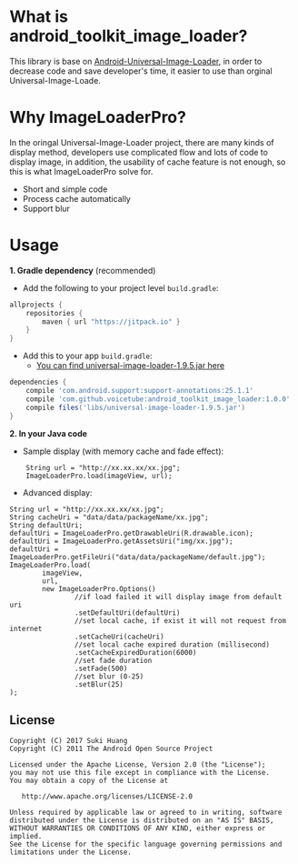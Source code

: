 # What is android_toolkit_image_loader?
This library is base on [Android-Universal-Image-Loader](https://github.com/nostra13/Android-Universal-Image-Loader), in order to decrease code and save developer's time, it easier to use than orginal Universal-Image-Loade.

# Why ImageLoaderPro?
In the oringal Universal-Image-Loader project, there are many kinds of display method, developers use complicated flow and lots of code to display image, in addition, the usability of cache feature is not enough, so this is what ImageLoaderPro solve for.
  - Short and simple code
  - Process cache automatically
  - Support blur

# Usage
**1. Gradle dependency** (recommended)
  -  Add the following to your project level `build.gradle`:
 
```gradle
allprojects {
    repositories {
        maven { url "https://jitpack.io" }
    }
}
```

  -  Add this to your app `build.gradle`:
      - [You can find universal-image-loader-1.9.5.jar here](https://github.com/nostra13/Android-Universal-Image-Loader)
 
```gradle
dependencies {
    compile 'com.android.support:support-annotations:25.1.1'
    compile 'com.github.voicetube:android_toolkit_image_loader:1.0.0'
    compile files('libs/universal-image-loader-1.9.5.jar')
}
```



**2. In your Java code**

  -  Sample display (with memory cache and fade effect):
```
    String url = "http://xx.xx.xx/xx.jpg";
    ImageLoaderPro.load(imageView, url);
```

  -  Advanced display:
```
String url = "http://xx.xx.xx/xx.jpg";
String cacheUri = "data/data/packageName/xx.jpg";
String defaultUri;
defaultUri = ImageLoaderPro.getDrawableUri(R.drawable.icon);
defaultUri = ImageLoaderPro.getAssetsUri("img/xx.jpg");
defaultUri = ImageLoaderPro.getFileUri("data/data/packageName/default.jpg");
ImageLoaderPro.load(
        imageView,
        url,
        new ImageLoaderPro.Options()
                //if load failed it will display image from default uri
                .setDefaultUri(defaultUri)
                //set local cache, if exist it will not request from internet
                .setCacheUri(cacheUri)
                //set local cache expired duration (millisecond)
                .setCacheExpiredDuration(6000)
                //set fade duration
                .setFade(500)
                //set blur (0-25)
                .setBlur(25)
);

```
 

## License


    Copyright (C) 2017 Suki Huang
    Copyright (C) 2011 The Android Open Source Project

    Licensed under the Apache License, Version 2.0 (the "License");
    you may not use this file except in compliance with the License.
    You may obtain a copy of the License at

       http://www.apache.org/licenses/LICENSE-2.0

    Unless required by applicable law or agreed to in writing, software
    distributed under the License is distributed on an "AS IS" BASIS,
    WITHOUT WARRANTIES OR CONDITIONS OF ANY KIND, either express or implied.
    See the License for the specific language governing permissions and
    limitations under the License.

